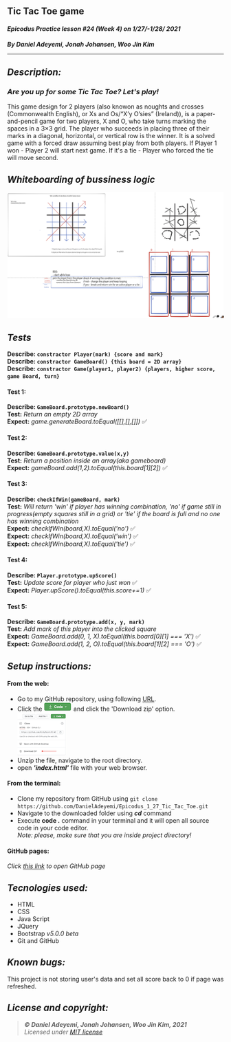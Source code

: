 ## Tic Tac Toe game
#### *Epicodus Practice lesson #24 (Week 4) on 1/27/-1/28/ 2021*
***By Daniel Adeyemi, Jonah Johansen,  Woo Jin Kim***
___
## *Description:*
### *Are you up for some Tic Tac Toe? Let's play!* 
This game design for 2 players (also knowon as noughts and crosses (Commonwealth English), or Xs and Os/“X’y O’sies” (Ireland)), is a paper-and-pencil game for two players, X and O, who take turns marking the spaces in a 3×3 grid. The player who succeeds in placing three of their marks in a diagonal, horizontal, or vertical row is the winner. It is a solved game with a forced draw assuming best play from both players. If Player 1 won - Player 2 will start next game. If it's a tie - Player who forced the tie will move second.

## *Whiteboarding of bussiness logic*
![img](img/whiteboard.png)

## *Tests*

**Describe: `constractor Player(mark) {score and mark}`**      
**Describe: `constractor GameBoard() {this board = 2D array}`**   
**Describe: `constractor Game(player1, player2) {players, higher score, game Board, turn}`**      

#### Test 1:
**Describe: `GameBoard.prototype.newBoard()`**   
**Test:** *Return an empty 2D array*   
**Expect:** *game.generateBoard.toEqual([[],[],[]])* ✅   
#### Test 2:  
**Describe: `GameBoard.prototype.value(x,y)`**    
**Test:** *Return a position inside an array(aka gameboard)*     
**Expect:** *gameBoard.add(1,2).toEqual(this.board[1][2])* ✅   
#### Test 3:
**Describe: `checkIfWin(gameBoard, mark)`**   
**Test:** *Will return 'win' if player has winning combination, 'no' if game still in progress(empty squares still in a grid) or 'tie' if the board is full and no one has winning combination*   
**Expect:** *checkIfWin(board,X).toEqual('no')*   ✅   
**Expect:** *checkIfWin(board,X).toEqual('win')*  ✅   
**Expect:** *checkIfWin(board,X).toEqual('tie')*  ✅   
#### Test 4:
**Describe: `Player.prototype.upScore()`**   
**Test:** *Update score for player who just won*   ✅   
**Expect:** *Player.upScore().toEqual(this.score+=1)* ✅    
#### Test 5:   
**Describe: `GameBoard.prototype.add(x, y, mark)`**   
**Test:** *Add mark of this player into the clicked square*      
**Expect:** *GameBoard.add(0, 1, X).toEqual(this.board[0][1] === 'X')*    ✅   
**Expect:** *GameBoard.add(1, 2, O).toEqual(this.board[1][2] === 'O')*    ✅   
## *Setup instructions:*
#### From the web:
* Go to my GitHub repository, using following [URL](https://github.com/DanielAdeyemi/Epicodus_1_27_Tic_Tac_Toe.git).
* Click the !["Code"](img/code.png) and click the 'Download zip' option. ![img](img/zip.png) 
* Unzip the file, navigate to the root directory.
* open ***'index.html'*** file with your web browser.
#### From the terminal: 
* Clone my repository from GitHub using `git clone https://github.com/DanielAdeyemi/Epicodus_1_27_Tic_Tac_Toe.git`
* Navigate to the downloaded folder using ***cd*** command
* Execute **code .** command in your terminal and it will open all source code in your code editor.    
*Note: please, make sure that you are inside project directory!*
#### GitHub pages:
*Click [this link](https://danieladeyemi.github.io/Epicodus_1_27_Tic_Tac_Toe) to open GitHub page*

## *Tecnologies used:*
* HTML
* CSS
* Java Script
* JQuery
* Bootstrap *v5.0.0 beta*
* Git and GitHub

## *Known bugs:*
This project is not storing user's data and set all score back to 0 if page was refreshed.

## *License and copyright:*

> ***© Daniel Adeyemi, Jonah Johansen,  Woo Jin Kim, 2021***   
> *Licensed under [MIT license](https://mit-license.org/)*